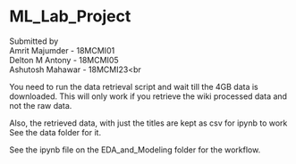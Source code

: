 # ML_Lab_Project
Submitted by<br>
Amrit Majumder - 18MCMI01<br>
Delton M Antony - 18MCMI05<br>
Ashutosh Mahawar - 18MCMI23<br

You need to run the data retrieval script and wait till the 4GB data is downloaded.
This will only work if you retrieve the wiki processed data and not the raw data.

Also, the retrieved data, with just the titles are kept as csv for ipynb to work
See the data folder for it.

See the ipynb file on the EDA_and_Modeling folder for the workflow.
